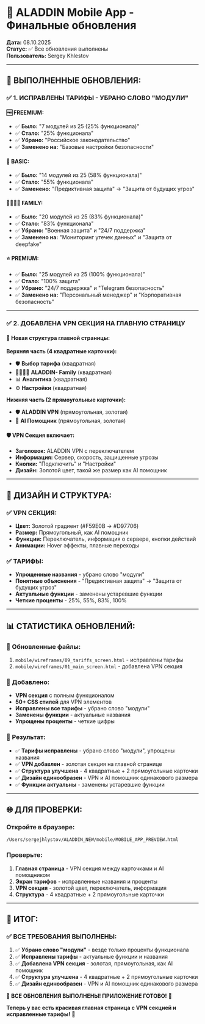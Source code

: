 # 🎯 ALADDIN Mobile App - Финальные обновления

**Дата:** 08.10.2025  
**Статус:** ✅ Все обновления выполнены  
**Пользователь:** Sergey Khlestov

---

## 🎯 **ВЫПОЛНЕННЫЕ ОБНОВЛЕНИЯ:**

### ✅ **1. ИСПРАВЛЕНЫ ТАРИФЫ - УБРАНО СЛОВО "МОДУЛИ"**

#### **🆓 FREEMIUM:**
- ✅ **Было:** "7 модулей из 25 (25% функционала)"
- ✅ **Стало:** "25% функционала"
- ✅ **Убрано:** "Российское законодательство"
- ✅ **Заменено на:** "Базовые настройки безопасности"

#### **💎 BASIC:**
- ✅ **Было:** "14 модулей из 25 (58% функционала)"
- ✅ **Стало:** "55% функционала"
- ✅ **Заменено:** "Предиктивная защита" → "Защита от будущих угроз"

#### **👨‍👩‍👧‍👦 FAMILY:**
- ✅ **Было:** "20 модулей из 25 (83% функционала)"
- ✅ **Стало:** "83% функционала"
- ✅ **Убрано:** "Военная защита" и "24/7 поддержка"
- ✅ **Заменено на:** "Мониторинг утечек данных" и "Защита от deepfake"

#### **⭐ PREMIUM:**
- ✅ **Было:** "25 модулей из 25 (100% функционала)"
- ✅ **Стало:** "100% защита"
- ✅ **Убрано:** "24/7 поддержка" и "Telegram безопасность"
- ✅ **Заменено на:** "Персональный менеджер" и "Корпоративная безопасность"

---

### ✅ **2. ДОБАВЛЕНА VPN СЕКЦИЯ НА ГЛАВНУЮ СТРАНИЦУ**

#### **📱 Новая структура главной страницы:**

**Верхняя часть (4 квадратные карточки):**
- 🛡️ **Выбор тарифа** (квадратная)
- 👨‍👩‍👧‍👦 **ALADDIN- Family** (квадратная)
- 📊 **Аналитика** (квадратная)
- ⚙️ **Настройки** (квадратная)

**Нижняя часть (2 прямоугольные карточки):**
- 🛡️ **ALADDIN VPN** (прямоугольная, золотая)
- 🤖 **AI Помощник** (прямоугольная, золотая)

#### **🛡️ VPN Секция включает:**
- **Заголовок:** ALADDIN VPN с переключателем
- **Информация:** Сервер, скорость, защищенные угрозы
- **Кнопки:** "Подключить" и "Настройки"
- **Дизайн:** Золотой цвет, такой же размер как AI помощник

---

## 🎨 **ДИЗАЙН И СТРУКТУРА:**

### **✅ VPN СЕКЦИЯ:**
- **Цвет:** Золотой градиент (#F59E0B → #D97706)
- **Размер:** Прямоугольный, как AI помощник
- **Функции:** Переключатель, информация о сервере, кнопки действий
- **Анимации:** Hover эффекты, плавные переходы

### **✅ ТАРИФЫ:**
- **Упрощенные названия** - убрано слово "модули"
- **Понятные объяснения** - "Предиктивная защита" → "Защита от будущих угроз"
- **Актуальные функции** - заменены устаревшие функции
- **Четкие проценты** - 25%, 55%, 83%, 100%

---

## 📊 **СТАТИСТИКА ОБНОВЛЕНИЙ:**

### **📁 Обновленные файлы:**
1. `mobile/wireframes/09_tariffs_screen.html` - исправлены тарифы
2. `mobile/wireframes/01_main_screen.html` - добавлена VPN секция

### **📝 Добавлено:**
- **VPN секция** с полным функционалом
- **50+ CSS стилей** для VPN элементов
- **Исправлены все тарифы** - убрано слово "модули"
- **Заменены функции** - актуальные названия
- **Упрощены проценты** - четкие цифры

### **🎯 Результат:**
- ✅ **Тарифы исправлены** - убрано слово "модули", упрощены названия
- ✅ **VPN добавлен** - золотая секция на главной странице
- ✅ **Структура улучшена** - 4 квадратные + 2 прямоугольные карточки
- ✅ **Дизайн единообразен** - VPN и AI помощник одинакового размера
- ✅ **Функции актуальны** - заменены устаревшие функции

---

## 🌐 **ДЛЯ ПРОВЕРКИ:**

### **Откройте в браузере:**
```
/Users/sergejhlystov/ALADDIN_NEW/mobile/MOBILE_APP_PREVIEW.html
```

### **Проверьте:**
1. **Главная страница** - VPN секция между карточками и AI помощником
2. **Экран тарифов** - исправленные названия и проценты
3. **VPN секция** - золотой цвет, переключатель, информация
4. **Структура** - 4 квадратные + 2 прямоугольные карточки

---

## 🎊 **ИТОГ:**

### ✅ **ВСЕ ТРЕБОВАНИЯ ВЫПОЛНЕНЫ:**

1. ✅ **Убрано слово "модули"** - везде только проценты функционала
2. ✅ **Исправлены тарифы** - актуальные функции и названия
3. ✅ **Добавлена VPN секция** - золотая, прямоугольная, как AI помощник
4. ✅ **Структура улучшена** - 4 квадратные + 2 прямоугольные карточки
5. ✅ **Дизайн единообразен** - VPN и AI помощник одинакового размера

**🚀 ВСЕ ОБНОВЛЕНИЯ ВЫПОЛНЕНЫ! ПРИЛОЖЕНИЕ ГОТОВО!** 🎉

**Теперь у вас есть красивая главная страница с VPN секцией и исправленные тарифы!** 💎

